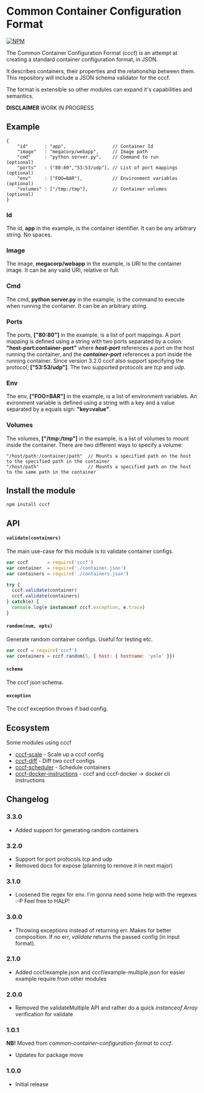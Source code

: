 # Common Container Configuration Format

[![NPM](https://nodei.co/npm/cccf.png?downloads=true&downloadRank=true&stars=true)](https://nodei.co/npm/cccf/)

The Common Container Configuration Format (cccf) is an attempt at creating a standard container configuration format, in JSON. 

It describes containers, their properties and the relationship between them. This repository will include a JSON schema validator for the cccf.

The format is extensible so other modules can expand it's capabilities and semantics.

**DISCLAIMER** WORK IN PROGRESS

## Example

    {
        "id"      : "app",                 // Container Id
        "image"   : "megacorp/webapp",     // Image path
        "cmd"     : "python server.py",    // Command to run        (optional)
        "ports"   : ["80:80","53:53/udp"], // List of port mappings (optional)
        "env"     : ["FOO=BAR"],           // Environment variables (optional)
        "volumes" : ["/tmp:/tmp"],         // Container volumes     (optional)
    }

### Id

The id, **app** in the example, is the container identifier. It can be any arbitrary string. No spaces.

### Image

The image, **megacorp/webapp** in the example, is URI to the container image. It can be any valid URI, relative or full.

### Cmd

The cmd, **python server.py** in the example, is the command to execute when running the container. It can be an arbitrary string.

### Ports

The ports, **["80:80"]** in the example, is a list of port mappings. A port mapping is defined using a string with two ports separated by a colon: **"host-port:container-port"** where ***host-port*** references a port on the host running the container, and the ***container-port*** references a port inside the running container. Since version 3.2.0 cccf also support specifying the protocol; **["53:53/udp"]**. The two supported protocols are *tcp* and *udp*. 

### Env

The env, **["FOO=BAR"]** in the example, is a list of environment variables. An evironment variable is defined using a string with a key and a value separated by a equals sign: **"key=value"**.

### Volumes

The volumes, **["/tmp:/tmp"]** in the example, is a list of volumes to mount inside the container. There are two different ways to specify a volume:

    "/host/path:/container/path"  // Mounts a specified path on the host to the specified path in the container
    "/host/path"                  // Mounts a specified path on the host to the same path in the container

## Install the module

    npm install cccf 

## API

#### `validate(containers)`

The main use-case for this module is to validate container configs. 

```js
var cccf       = require('cccf')
var container  = require('./container.json')
var containers = require('./containers.json')

try {
  cccf.validate(container)
  cccf.validate(containers)
} catch(e) {
  console.log(e instanceof cccf.exception, e.trace)
}
```

#### `random(num, opts)`

Generate random container configs. Useful for testing etc.

```js
var cccf = require('cccf')
var containers = cccf.random(5, { host: { hostname: 'yolo' }})
```

#### `schema`

The cccf json schema.

#### `exception`

The cccf exception throws if bad config.

## Ecosystem

Some modules using cccf

* [cccf-scale](https://github.com/asbjornenge/cccf-scale) - Scale up a cccf config
* [cccf-diff](https://github.com/asbjornenge/cccf-diff) - Diff two cccf configs
* [cccf-scheduler](https://github.com/asbjornenge/cccf-scheduler) - Schedule containers 
* [cccf-docker-instructions](https://github.com/asbjornenge/cccf-docker-instructions) - cccf and cccf-docker -> docker cli instructions

## Changelog

### 3.3.0

* Added support for generating random containers

### 3.2.0

* Support for port protocols tcp and udp
* Removed docs for expose (planning to remove it in next major)

### 3.1.0

* Loosened the regex for env. I'm gonna need some help with the regexes :-P Feel free to HALP!

### 3.0.0

* Throwing exceptions instead of returning err. Makes for better composition. If no err, *validate* returns the passed config (in input format).

### 2.1.0

* Added cccf/example.json and cccf/example-multiple.json for easier example require from other modules

### 2.0.0

* Removed the validateMultiple API and rather do a quick *instanceof Array* verification for validate

### 1.0.1

**NB!** Moved from *common-container-configuration-format* to *cccf*.

* Updates for package move

### 1.0.0

* Initial release
